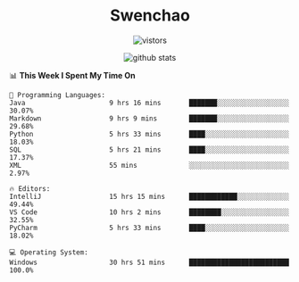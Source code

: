 <h1 align="center">Swenchao</h3>

<p align="center">
  <img src="https://visitor-badge.glitch.me/badge?page_id=Swenchao" alt="vistors" />
</p>

<p align="center">
  <img src="https://github-readme-stats.vercel.app/api?username=Swenchao&count_private=true&show_icons=true&theme=vue-dark&hide_title=true" alt="github stats" />
</p>

<!--START_SECTION:waka-->
📊 **This Week I Spent My Time On** 

```text
💬 Programming Languages: 
Java                     9 hrs 16 mins       ███████░░░░░░░░░░░░░░░░░░   30.07% 
Markdown                 9 hrs 9 mins        ███████░░░░░░░░░░░░░░░░░░   29.68% 
Python                   5 hrs 33 mins       ████░░░░░░░░░░░░░░░░░░░░░   18.03% 
SQL                      5 hrs 21 mins       ████░░░░░░░░░░░░░░░░░░░░░   17.37% 
XML                      55 mins             ░░░░░░░░░░░░░░░░░░░░░░░░░   2.97%

🔥 Editors: 
IntelliJ                 15 hrs 15 mins      ████████████░░░░░░░░░░░░░   49.44% 
VS Code                  10 hrs 2 mins       ████████░░░░░░░░░░░░░░░░░   32.55% 
PyCharm                  5 hrs 33 mins       ████░░░░░░░░░░░░░░░░░░░░░   18.02%

💻 Operating System: 
Windows                  30 hrs 51 mins      █████████████████████████   100.0%

```


<!--END_SECTION:waka-->
